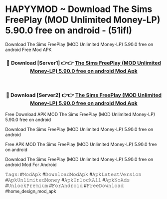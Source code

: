 # HAPYYMOD ~ Download The Sims FreePlay (MOD Unlimited Money-LP) 5.90.0 free on android - (51ifl)
Download The Sims FreePlay (MOD Unlimited Money-LP) 5.90.0 free on android Free Mod APK

<div align="center">
<h3>🔴 Download [Server1] 👉👉 <a href="https://apk-comot.site?title=The_Sims_FreePlay_(MOD_Unlimited_Money-LP)_5.90.0_free_on_android">The Sims FreePlay (MOD Unlimited Money-LP) 5.90.0 free on android Mod Apk</a></h3><br>

<h3>🔴 Download [Server2] 👉👉 <a href="https://apk-comot.site?title=The_Sims_FreePlay_(MOD_Unlimited_Money-LP)_5.90.0_free_on_android">The Sims FreePlay (MOD Unlimited Money-LP) 5.90.0 free on android Mod Apk</a></h3>
</div>


Free Download APK MOD The Sims FreePlay (MOD Unlimited Money-LP) 5.90.0 free on android

Download The Sims FreePlay (MOD Unlimited Money-LP) 5.90.0 free on android 

Free APK MOD The Sims FreePlay (MOD Unlimited Money-LP) 5.90.0 free on android 

Download The Sims FreePlay (MOD Unlimited Money-LP) 5.90.0 free on android Mod For Android

𝚃𝚊𝚐𝚜: #𝙼𝚘𝚍𝙰𝚙𝚔 #𝙳𝚘𝚠𝚗𝚕𝚘𝚊𝚍𝙼𝚘𝚍𝙰𝚙𝚔 #𝙰𝚙𝚔𝙻𝚊𝚝𝚎𝚜𝚝𝚅𝚎𝚛𝚜𝚒𝚘𝚗 #𝙰𝚙𝚔𝚄𝚗𝚕𝚒𝚖𝚒𝚝𝚎𝚍𝙼𝚘𝚗𝚎𝚢 #𝙰𝚙𝚔𝚄𝚗𝚕𝚘𝚌𝚔𝙰𝚕𝚕 #𝙰𝚙𝚔𝙽𝚘𝙰𝚍𝚜 #𝚄𝚗𝚕𝚘𝚌𝚔𝙿𝚛𝚎𝚖𝚒𝚞𝚖 #𝙵𝚘𝚛𝙰𝚗𝚍𝚛𝚘𝚒𝚍 #𝙵𝚛𝚎𝚎𝙳𝚘𝚠𝚗𝚕𝚘𝚊𝚍 #home_design_mod_apk